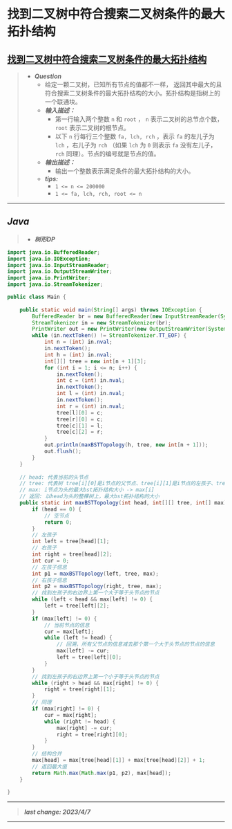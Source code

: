 # 找到二叉树中符合搜索二叉树条件的最大拓扑结构

## [找到二叉树中符合搜索二叉树条件的最大拓扑结构](https://www.nowcoder.com/practice/e13bceaca5b14860b83cbcc4912c5d4a)

> - ***Question***
>   - 给定一颗二叉树，已知所有节点的值都不一样， 返回其中最大的且符合搜索二叉树条件的最大拓扑结构的大小。拓扑结构是指树上的一个联通块。
>   - ***输入描述：***
>     - 第一行输入两个整数 `n` 和 `root` ， `n` 表示二叉树的总节点个数， `root` 表示二叉树的根节点。
>     - 以下 `n` 行每行三个整数 `fa, lch, rch` ，表示 `fa` 的左儿子为 `lch` ，右儿子为 `rch` （如果 `lch` 为 `0` 则表示 `fa` 没有左儿子， `rch` 同理）。节点的编号就是节点的值。
>   - ***输出描述：***
>     - 输出一个整数表示满足条件的最大拓扑结构的大小。
>   - ***tips:***
>     - `1 <= n <= 200000`
>     - `1 <= fa, lch, rch, root <= n`

---

## *Java*

> - ***树形DP***

```java
import java.io.BufferedReader;
import java.io.IOException;
import java.io.InputStreamReader;
import java.io.OutputStreamWriter;
import java.io.PrintWriter;
import java.io.StreamTokenizer;

public class Main {
    
    public static void main(String[] args) throws IOException {
        BufferedReader br = new BufferedReader(new InputStreamReader(System.in));
        StreamTokenizer in = new StreamTokenizer(br);
        PrintWriter out = new PrintWriter(new OutputStreamWriter(System.out));
        while (in.nextToken() != StreamTokenizer.TT_EOF) {
            int n = (int) in.nval;
            in.nextToken();
            int h = (int) in.nval;
            int[][] tree = new int[n + 1][3];
            for (int i = 1; i <= n; i++) {
                in.nextToken();
                int c = (int) in.nval;
                in.nextToken();
                int l = (int) in.nval;
                in.nextToken();
                int r = (int) in.nval;
                tree[l][0] = c;
                tree[r][0] = c;
                tree[c][1] = l;
                tree[c][2] = r;
            }
            out.println(maxBSTTopology(h, tree, new int[n + 1]));
            out.flush();
        }
    }
    
    // head: 代表当前的头节点
    // tree: 代表树 tree[i][0]是i节点的父节点、tree[i][1]是i节点的左孩子、tree[i][2]是i节点的右孩子
    // max: i节点为头的最大bst拓扑结构大小 -> max[i]
    // 返回: 以head为头的整棵树上，最大bst拓扑结构的大小
    public static int maxBSTTopology(int head, int[][] tree, int[] max) {
        if (head == 0) {
            // 空节点
            return 0;
        }
        // 左孩子
        int left = tree[head][1];
        // 右孩子
        int right = tree[head][2];
        int cur = 0;
        // 左孩子信息
        int p1 = maxBSTTopology(left, tree, max);
        // 右孩子信息
        int p2 = maxBSTTopology(right, tree, max);
        // 找到左孩子的右边界上第一个大于等于头节点的节点
        while (left < head && max[left] != 0) {
            left = tree[left][2];
        }
        if (max[left] != 0) {
            // 当前节点的信息
            cur = max[left];
            while (left != head) {
                // 回溯，所有父节点的信息减去那个第一个大于头节点的节点的信息
                max[left] -= cur;
                left = tree[left][0];
            }
        }
        // 找到左孩子的右边界上第一个小于等于头节点的节点
        while (right > head && max[right] != 0) {
            right = tree[right][1];
        }
        // 同理
        if (max[right] != 0) {
            cur = max[right];
            while (right != head) {
                max[right] -= cur;
                right = tree[right][0];
            }
        }
        // 结构合并
        max[head] = max[tree[head][1]] + max[tree[head][2]] + 1;
        // 返回最大值
        return Math.max(Math.max(p1, p2), max[head]);
    }
    
}
```

---

> ***last change: 2023/4/7***

---
